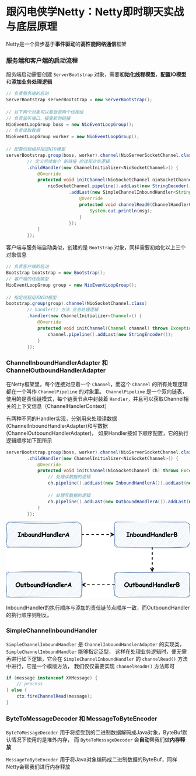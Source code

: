 # 跟闪电侠学Netty：Netty即时聊天实战与底层原理

Netty是一个异步基于**事件驱动**的**高性能网络通信**框架

### 服务端和客户端的启动流程

服务端启动需要创建 `ServerBootstrap` 对象，需要**初始化线程模型**，**配置IO模型**和**添加业务处理逻辑**

```java
// 负责服务端的启动
ServerBootstrap serverBootstrap = new ServerBootstrap();

// 以下两个对象可以看做是两个线程组
// 负责监听端口，接受新的链接
NioEventLoopGroup boss = new NioEventLoopGroup();
// 负责读取数据
NioEventLoopGroup worker = new NioEventLoopGroup();

// 配置线程组并指定NIO模型
serverBootstrap.group(boss, worker).channel(NioServerSocketChannel.class)
        // 定义后续每个 新链接 的读写业务逻辑
        .childHandler(new ChannelInitializer<NioSocketChannel>() {
            @Override
            protected void initChannel(NioSocketChannel nioSocketChannel) throws Exception {
                nioSocketChannel.pipeline().addLast(new StringDecoder())
                        .addLast(new SimpleChannelInboundHandler<String>() {
                            @Override
                            protected void channelRead0(ChannelHandlerContext channelHandlerContext, String msg) throws Exception {
                                System.out.println(msg);
                            }
                        });
            }
        });
```

客户端与服务端启动类似，创建的是 `Bootstrap` 对象，同样需要初始化以上三个对象信息

```java
// 负责客户端的启动
Bootstrap bootstrap = new Bootstrap();
// 客户端的线程模型
NioEventLoopGroup group = new NioEventLoopGroup();

// 指定线程组和NIO模型
bootstrap.group(group).channel(NioSocketChannel.class)
        // handler() 方法 业务处理逻辑
        .handler(new ChannelInitializer<Channel>() {
            @Override
            protected void initChannel(Channel channel) throws Exception {
                channel.pipeline().addLast(new StringEncoder());
            }
        });
```

### ChannelInboundHandlerAdapter 和 ChannelOutboundHandlerAdapter

在Netty框架里，每个连接对应着一个 `Channel`，而这个 `Channel` 的所有处理逻辑都在一个叫作 `ChannelPipeline` 的对象里。
`ChannelPipeline` 是一个双向链表，使用的是责任链模式，每个链表节点中封装着 `Handler`，并且可以获取Channel相关的上下文信息（ChannelHandlerContext）

有两种不同的Handler实现，分别用来处理读数据(ChannelInboundHandlerAdapter)和写数据(ChannelOutboundHandlerAdapter)，
如果Handler按如下顺序配置，它的执行逻辑顺序如下图所示

```java
serverBootstrap.group(boss, worker).channel(NioServerSocketChannel.class)
        .childHandler(new ChannelInitializer<NioSocketChannel>() {
            @Override
            protected void initChannel(NioSocketChannel ch) throws Exception {
                // 处理读数据的逻辑
                ch.pipeline().addLast(new InboundHandlerA()).addLast(new InboundHandlerB());

                // 处理写数据的逻辑
                ch.pipeline().addLast(new OutboundHandlerA()).addLast(new OutboundHandlerB());
            }
        });
```

![](images/inoutbound.jpg)

InboundHandler的执行顺序与添加的责任链节点顺序一致，而OutboundHandler的执行顺序则相反。

### SimpleChannelInboundHandler

`SimpleChannelInboundHandler` 是 `ChannelInboundHandlerAdapter` 的实现类，`SimpleChannelInboundHandler` 能够指定泛型，
这样在处理业务逻辑时，便无需再进行如下逻辑，它会在 `SimpleChannelInboundHandler` 的 `channelRead()` 方法中进行，它是一个模版方法，
我们仅仅需要实现 `channelRead0()` 方法即可

```java
if (message instanceof XXMessage) {
    // process
} else {
    ctx.fireChannelRead(message);   
}
```

### ByteToMessageDecoder 和 MessageToByteEncoder

`ByteToMessageDecoder` 用于将接受到的二进制数据解码成Java对象，ByteBuf默认情况下使用的是堆外内存，
而 `ByteToMessageDecoder` 会**自动**帮我们做**内存释放**

`MessageToByteEncoder` 用于将Java对象编码成二进制数据的ByteBuf，同样Netty会帮我们进行内存释放
